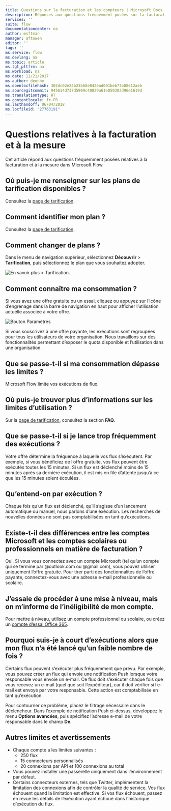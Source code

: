 ```yaml
---
title: Questions sur la facturation et les compteurs | Microsoft Docs
description: Réponses aux questions fréquemment posées sur la facturation et la mesure dans Microsoft Flow
services: ''
suite: flow
documentationcenter: na
author: msftman
manager: aftowen
editor: ''
tags: ''
ms.service: flow
ms.devlang: na
ms.topic: article
ms.tgt_pltfrm: na
ms.workload: na
ms.date: 11/21/2017
ms.author: deonhe
ms.openlocfilehash: 302dc02e24b23b68e842ead001beb77b08e12aeb
ms.sourcegitcommit: 945614d737d5909c40029a61e050302d96e1619d
ms.translationtype: HT
ms.contentlocale: fr-FR
ms.lasthandoff: 06/04/2018
ms.locfileid: "27763191"
---
```

# <a name="billing-and-metering-questions"></a>Questions relatives à la facturation et à la mesure

Cet article répond aux questions fréquemment posées relatives à la facturation et à la mesure dans Microsoft Flow.

## <a name="where-can-i-find-out-what-pricing-plans-are-available"></a>Où puis-je me renseigner sur les plans de tarification disponibles ?

Consultez la [page de tarification](https://flow.microsoft.com/pricing/).

## <a name="where-can-i-find-out-what-my-plan-is"></a>Comment identifier mon plan ?

Consultez la [page de tarification](https://flow.microsoft.com/pricing/).

## <a name="how-do-i-switch-plans"></a>Comment changer de plans ?

Dans le menu de navigation supérieur, sélectionnez **Découvrir** > **Tarification**, puis sélectionnez le plan que vous souhaitez adopter.

![En savoir plus > Tarification.](./media/billing-questions/learn-pricing.png)

## <a name="how-do-i-know-how-much-ive-used"></a>Comment connaître ma consommation ?

Si vous avez une offre gratuite ou un essai, cliquez ou appuyez sur l’icône d’engrenage dans la barre de navigation en haut pour afficher l’utilisation actuelle associée à votre offre. 

![Bouton Paramètres](./media/billing-questions/settings.png)

Si vous souscrivez à une offre payante, les exécutions sont regroupées pour tous les utilisateurs de votre organisation. Nous travaillons sur des fonctionnalités permettant d’exposer le quota disponible et l’utilisation dans une organisation.

## <a name="what-happens-if-my-usage-exceeds-the-limits"></a>Que se passe-t-il si ma consommation dépasse les limites ?

Microsoft Flow limite vos exécutions de flux.

## <a name="where-can-i-find-more-information-regarding-the-usage-limits"></a>Où puis-je trouver plus d’informations sur les limites d’utilisation ?

Sur la [page de tarification](https://flow.microsoft.com/pricing/), consultez la section **FAQ**.

## <a name="what-happens-if-i-try-to-execute-runs-too-frequently"></a>Que se passe-t-il si je lance trop fréquemment des exécutions ?

Votre offre détermine la fréquence à laquelle vos flux s’exécutent. Par exemple, si vous bénéficiez de l’offre gratuite, vos flux peuvent être exécutés toutes les 15 minutes. Si un flux est déclenché moins de 15 minutes après sa dernière exécution, il est mis en file d’attente jusqu’à ce que les 15 minutes soient écoulées.

## <a name="what-counts-as-a-run"></a>Qu’entend-on par exécution ?

Chaque fois qu’un flux est déclenché, qu’il s’agisse d’un lancement automatique ou manuel, nous parlons d’une exécution. Les recherches de nouvelles données ne sont pas comptabilisées en tant qu’exécutions.

## <a name="are-there-differences-between-microsoft-accounts-and-work-or-school-accounts-for-billing"></a>Existe-t-il des différences entre les comptes Microsoft et les comptes scolaires ou professionnels en matière de facturation ?

Oui. Si vous vous connectez avec un compte Microsoft (tel qu’un compte qui se termine par @outlook.com ou @gmail.com), vous pouvez utiliser uniquement l’offre gratuite. Pour tirer parti des fonctionnalités de l’offre payante, connectez-vous avec une adresse e-mail professionnelle ou scolaire.

## <a name="im-trying-to-upgrade-but-im-told-my-account-isnt-eligible"></a>J’essaie de procéder à une mise à niveau, mais on m’informe de l’inéligibilité de mon compte.

Pour mettre à niveau, utilisez un compte professionnel ou scolaire, ou créez un [compte d’essai Office 365](https://powerbi.microsoft.com/documentation/powerbi-admin-signing-up-for-power-bi-with-a-new-office-365-trial/).

## <a name="why-did-i-run-out-of-runs-when-my-flow-only-ran-a-few-times"></a>Pourquoi suis-je à court d’exécutions alors que mon flux n’a été lancé qu’un faible nombre de fois ?

Certains flux peuvent s’exécuter plus fréquemment que prévu. Par exemple, vous pouvez créer un flux qui envoie une notification Push lorsque votre responsable vous envoie un e-mail. Ce flux doit s’exécuter chaque fois que vous recevez un e-mail (quel que soit l’expéditeur), car il doit vérifier si l’e-mail est envoyé par votre responsable. Cette action est comptabilisée en tant qu’exécution.

Pour contourner ce problème, placez le filtrage nécessaire dans le déclencheur. Dans l’exemple de notification Push ci-dessus, développez le menu **Options avancées**, puis spécifiez l’adresse e-mail de votre responsable dans le champ **De**.

## <a name="other-limits-and-caveats"></a>Autres limites et avertissements

* Chaque compte a les limites suivantes :
  * 250 flux
  * 15 connecteurs personnalisés
  * 20 connexions par API et 100 connexions au total
* Vous pouvez installer une passerelle uniquement dans l’environnement par défaut.
* Certains connecteurs externes, tels que Twitter, implémentent la limitation des connexions afin de contrôler la qualité de service. Vos flux échouent quand la limitation est effective. Si vos flux échouent, passez en revue les détails de l’exécution ayant échoué dans l’historique d’exécution du flux.